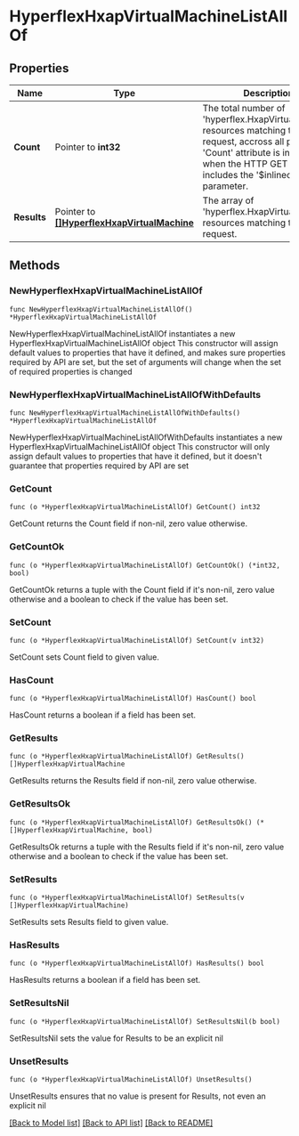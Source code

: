 # HyperflexHxapVirtualMachineListAllOf

## Properties

Name | Type | Description | Notes
------------ | ------------- | ------------- | -------------
**Count** | Pointer to **int32** | The total number of &#39;hyperflex.HxapVirtualMachine&#39; resources matching the request, accross all pages. The &#39;Count&#39; attribute is included when the HTTP GET request includes the &#39;$inlinecount&#39; parameter. | [optional] 
**Results** | Pointer to [**[]HyperflexHxapVirtualMachine**](hyperflex.HxapVirtualMachine.md) | The array of &#39;hyperflex.HxapVirtualMachine&#39; resources matching the request. | [optional] 

## Methods

### NewHyperflexHxapVirtualMachineListAllOf

`func NewHyperflexHxapVirtualMachineListAllOf() *HyperflexHxapVirtualMachineListAllOf`

NewHyperflexHxapVirtualMachineListAllOf instantiates a new HyperflexHxapVirtualMachineListAllOf object
This constructor will assign default values to properties that have it defined,
and makes sure properties required by API are set, but the set of arguments
will change when the set of required properties is changed

### NewHyperflexHxapVirtualMachineListAllOfWithDefaults

`func NewHyperflexHxapVirtualMachineListAllOfWithDefaults() *HyperflexHxapVirtualMachineListAllOf`

NewHyperflexHxapVirtualMachineListAllOfWithDefaults instantiates a new HyperflexHxapVirtualMachineListAllOf object
This constructor will only assign default values to properties that have it defined,
but it doesn't guarantee that properties required by API are set

### GetCount

`func (o *HyperflexHxapVirtualMachineListAllOf) GetCount() int32`

GetCount returns the Count field if non-nil, zero value otherwise.

### GetCountOk

`func (o *HyperflexHxapVirtualMachineListAllOf) GetCountOk() (*int32, bool)`

GetCountOk returns a tuple with the Count field if it's non-nil, zero value otherwise
and a boolean to check if the value has been set.

### SetCount

`func (o *HyperflexHxapVirtualMachineListAllOf) SetCount(v int32)`

SetCount sets Count field to given value.

### HasCount

`func (o *HyperflexHxapVirtualMachineListAllOf) HasCount() bool`

HasCount returns a boolean if a field has been set.

### GetResults

`func (o *HyperflexHxapVirtualMachineListAllOf) GetResults() []HyperflexHxapVirtualMachine`

GetResults returns the Results field if non-nil, zero value otherwise.

### GetResultsOk

`func (o *HyperflexHxapVirtualMachineListAllOf) GetResultsOk() (*[]HyperflexHxapVirtualMachine, bool)`

GetResultsOk returns a tuple with the Results field if it's non-nil, zero value otherwise
and a boolean to check if the value has been set.

### SetResults

`func (o *HyperflexHxapVirtualMachineListAllOf) SetResults(v []HyperflexHxapVirtualMachine)`

SetResults sets Results field to given value.

### HasResults

`func (o *HyperflexHxapVirtualMachineListAllOf) HasResults() bool`

HasResults returns a boolean if a field has been set.

### SetResultsNil

`func (o *HyperflexHxapVirtualMachineListAllOf) SetResultsNil(b bool)`

 SetResultsNil sets the value for Results to be an explicit nil

### UnsetResults
`func (o *HyperflexHxapVirtualMachineListAllOf) UnsetResults()`

UnsetResults ensures that no value is present for Results, not even an explicit nil

[[Back to Model list]](../README.md#documentation-for-models) [[Back to API list]](../README.md#documentation-for-api-endpoints) [[Back to README]](../README.md)


